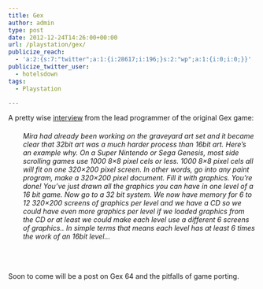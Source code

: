 ```yaml
---
title: Gex
author: admin
type: post
date: 2012-12-24T14:26:00+00:00
url: /playstation/gex/
publicize_reach:
  - 'a:2:{s:7:"twitter";a:1:{i:28617;i:196;}s:2:"wp";a:1:{i:0;i:0;}}'
publicize_twitter_user:
  - hotelsdown
tags:
  - Playstation

---
```

A pretty wise [interview][1] from the lead programmer of the original Gex game:

<h6 style="padding-left:30px;">
  Mira had already been working on the graveyard art set and it became clear that 32bit art was a much harder process than 16bit art. Here’s an example why. On a Super Nintendo or Sega Genesis, most side scrolling games use 1000 8×8 pixel cels or less. 1000 8×8 pixel cels all will fit on one 320×200 pixel screen. In other words, go into any paint program, make a 320×200 pixel document. Fill it with graphics. You’re done! You’ve just drawn all the graphics you can have in one level of a 16 bit game. Now go to a 32 bit system. We now have memory for 6 to 12 320×200 screens of graphics per level and we have a CD so we could have even more graphics per level if we loaded graphics from the CD or at least we could make each level use a different 6 screens of graphics.. In simple terms that means each level has at least 6 times the work of an 16bit level&#8230;
</h6>

&nbsp;

Soon to come will be a post on Gex 64 and the pitfalls of game porting.

 [1]: http://games.greggman.com/game/gex/
